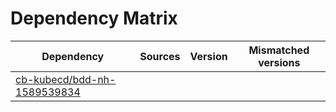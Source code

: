 # Dependency Matrix

Dependency | Sources | Version | Mismatched versions
---------- | ------- | ------- | -------------------
[cb-kubecd/bdd-nh-1589539834](https://github.com/cb-kubecd/bdd-nh-1589539834.git) |  | []() | 
